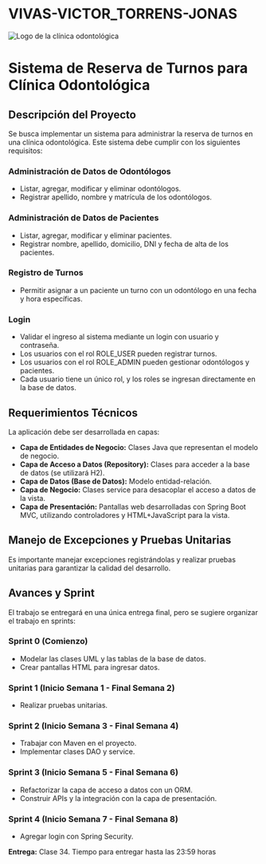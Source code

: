 # VIVAS-VICTOR_TORRENS-JONAS
![Logo de la clínica odontológica](https://www.educalt.com/wp-content/uploads/2022/12/Odontologia-img-1024x640.jpg)
# Sistema de Reserva de Turnos para Clínica Odontológica

## Descripción del Proyecto

Se busca implementar un sistema para administrar la reserva de turnos en una clínica odontológica. Este sistema debe cumplir con los siguientes requisitos:

### Administración de Datos de Odontólogos

- Listar, agregar, modificar y eliminar odontólogos.
- Registrar apellido, nombre y matrícula de los odontólogos.

### Administración de Datos de Pacientes

- Listar, agregar, modificar y eliminar pacientes.
- Registrar nombre, apellido, domicilio, DNI y fecha de alta de los pacientes.

### Registro de Turnos

- Permitir asignar a un paciente un turno con un odontólogo en una fecha y hora específicas.

### Login

- Validar el ingreso al sistema mediante un login con usuario y contraseña.
- Los usuarios con el rol ROLE_USER pueden registrar turnos.
- Los usuarios con el rol ROLE_ADMIN pueden gestionar odontólogos y pacientes.
- Cada usuario tiene un único rol, y los roles se ingresan directamente en la base de datos.

## Requerimientos Técnicos

La aplicación debe ser desarrollada en capas:

- **Capa de Entidades de Negocio:** Clases Java que representan el modelo de negocio.
- **Capa de Acceso a Datos (Repository):** Clases para acceder a la base de datos (se utilizará H2).
- **Capa de Datos (Base de Datos):** Modelo entidad-relación.
- **Capa de Negocio:** Clases service para desacoplar el acceso a datos de la vista.
- **Capa de Presentación:** Pantallas web desarrolladas con Spring Boot MVC, utilizando controladores y HTML+JavaScript para la vista.

## Manejo de Excepciones y Pruebas Unitarias

Es importante manejar excepciones registrándolas y realizar pruebas unitarias para garantizar la calidad del desarrollo.

## Avances y Sprint

El trabajo se entregará en una única entrega final, pero se sugiere organizar el trabajo en sprints:

### Sprint 0 (Comienzo)

- Modelar las clases UML y las tablas de la base de datos.
- Crear pantallas HTML para ingresar datos.

### Sprint 1 (Inicio Semana 1 - Final Semana 2)

- Realizar pruebas unitarias.

### Sprint 2 (Inicio Semana 3 - Final Semana 4)

- Trabajar con Maven en el proyecto.
- Implementar clases DAO y service.

### Sprint 3 (Inicio Semana 5 - Final Semana 6)

- Refactorizar la capa de acceso a datos con un ORM.
- Construir APIs y la integración con la capa de presentación.

### Sprint 4 (Inicio Semana 7 - Final Semana 8)

- Agregar login con Spring Security.

**Entrega:** Clase 34. Tiempo para entregar hasta las 23:59 horas
